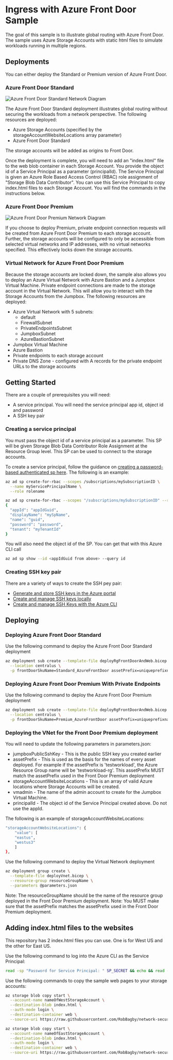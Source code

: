 # Ingress with Azure Front Door Sample

The goal of this sample is to illustrate global routing with Azure Front Door. The sample uses Azure Storage Accounts with static html files to simulate workloads running in multiple regions.

## Deployments

You can either deploy the Standard or Premium version of Azure Front Door.

### Azure Front Door Standard

![Azure Front Door Standard Network Diagram](docs/media/network-diagram-ingress-standard.png)

The Azure Front Door Standard deployment illustrates global routing without securing the workloads from a network perspective. The following resources are deployed:

- Azure Storage Accounts (specified by the storageAccountWebsiteLocations array parameter)
- Azure Front Door Standard

The storage accounts will be added as origins to Front Door.

Once the deployment is complete, you will need to add an "index.html" file to the web blob container in each Storage Account. You provide the object id of a Service Principal as a parameter (principalId). The Service Principal is given an Azure Role Based Access Control (RBAC) role assignment of "Storage Blob Data Contributor". You can use this Service Principal to copy index.html files to each Storage Account. You will find the commands in the instructions below.

### Azure Front Door Premium

![Azure Front Door Premium Network Diagram](docs/media/network-diagram-ingress.png)

If you choose to deploy Premium, private endpoint connection requests will be created from Azure Front Door Premium to each storage account. Further, the storage accounts will be configured to only be accessible from selected virtual networks and IP addresses, with no virtual networks specified. This effectively locks down the storage accounts.

### Virtual Network for Azure Front Door Premium

Because the storage accounts are locked down, the sample also allows you to deploy an Azure Virtual Network with Azure Bastion and a Jumpbox Virtual Machine. Private endpoint connections are made to the storage account in the Virtual Network. This will allow you to interact with the Storage Accounts from the Jumpbox. The following resources are deployed:

- Azure Virtual Network with 5 subnets:
  - default
  - FirewallSubnet
  - PrivateEndpointsSubnet
  - JumpboxSubnet
  - AzureBastionSubnet
- Jumpbox Virtual Machine
- Azure Bastion
- Private endpoints to each storage account
- Private DNS Zone - configured with A records for the private endpoint URLs to the storage accounts

## Getting Started

There are a couple of prerequisites you will need:

- A service principal. You will need the service principal app id, object id and password
- A SSH key pair

### Creating a service principal

You must pass the object id of a service principal as a parameter. This SP will be given Storage Blob Data Contributor Role Assignment at the Resource Group level. This SP can be used to connect to the storage accounts.

To create a service principal, follow the guidance on [creating a password-based authenticated sp here](https://docs.microsoft.com/cli/azure/create-an-azure-service-principal-azure-cli#password-based-authentication). The following is an example:

```bash
az ad sp create-for-rbac --scopes /subscriptions/mySubscriptionID \
  --name myServicePrincipalName \
  --role rolename

az ad sp create-for-rbac --scopes "/subscriptions/mySubscriptionID" --role "Contributor" --name mySpName
{
  "appId": "appIdGuid",
  "displayName": "mySpName",
  "name": "guid",
  "password": "password",
  "tenant": "myTenantId"
}
```

You will also need the object id of the SP. You can get that with this Azure CLI call

```bash
az ad sp show --id <appIdGuid from above> --query id
```

### Creating SSH key pair

There are a variety of ways to create the SSH pey pair:

- [Generate and store SSH keys in the Azure portal](https://docs.microsoft.com/azure/virtual-machines/ssh-keys-portal)
- [Create and manage SSH keys locally](https://docs.microsoft.com/azure/virtual-machines/linux/create-ssh-keys-detailed)
- [Create and manage SSH Keys with the Azure CLI](https://docs.microsoft.com/azure/virtual-machines/ssh-keys-azure-cli)

## Deploying

### Deploying Azure Front Door Standard

Use the following command to deploy the Azure Front Door Standard deployment

```bash
az deployment sub create --template-file deployRgFrontDoorAndWeb.bicep \
  --location centralus \
  -p frontDoorSkuName=Standard_AzureFrontDoor assetPrefix=uniqueprefixname
```

### Deploying Azure Front Door Premium With Private Endpoints

Use the following command to deploy the Azure Front Door Premium deployment

```bash
az deployment sub create --template-file deployRgFrontDoorAndWeb.bicep \
  --location centralus \
  -p frontDoorSkuName=Premium_AzureFrontDoor assetPrefix=uniqueprefixname
```

### Deploying the VNet for the Front Door Premium deployment

You will need to update the following parameters in parameters.json:

- jumpboxPublicSshKey - This is the public SSH key you created earlier
- assetPrefix - This is used as the basis for the names of every asset deployed. For example if the assetPrefix is 'testworkload', the Azure Resource Group name will be 'testworkload-rg'. This assetPrefix MUST match the assetPrefix used in the Front Door Premium deployment
- storageAccountWebsiteLocations - This is an array of valid Azure locations where Storage Accounts will be created.
- vmadmin - The name of the admin account to create for the Jumpbox Virtual Machine.
- principalId - The object id of the Service Principal created above. Do not use the appId.

The following is an example of storageAccountWebsiteLocations:

```bash
"storageAccountWebsiteLocations": {
    "value": [
    "eastus",
    "westus3"
    ]
},
```

Use the following command to deploy the Virtual Network deployment

```bash
az deployment group create \
  --template-file deployVnet.bicep \
  --resource-group resourceGroupName \
  --parameters @parameters.json 
```

Note: The resourceGroupName should be the name of the resource group deployed in the Front Door Premium deployment.
Note: You MUST make sure that the assetPrefix matches the assetPrefix used in the Front Door Premium deployment.

## Adding index.html files to the websites

This repository has 2 index.html files you can use. One is for West US and the other for East US.

Use the following command to log into the Azure CLI as the Service Principal:

```bash
read -sp "Password for Service Principal: " SP_SECRET && echo && read -sp "appId for Service Principal: " SP_APPID && echo && read -sp "Tenant id for Service Principal: " SP_TENANT && echo && az login --service-principal -u $SP_APPID -p $SP_SECRET --tenant $SP_TENANT
```

Use the following commands to copy the sample web pages to your storage accounts:

```bash
az storage blob copy start \
  --account-name nameOfWestStorageAccount \
  --destination-blob index.html \
  --auth-mode login \
  --destination-container web \
  --source-uri https://raw.githubusercontent.com/RobBagby/network-secure-ingress-sample/main/sample-websites/west/index.html

az storage blob copy start \
  --account-name nameOfEastStorageAccount \
  --destination-blob index.html \
  --auth-mode login \
  --destination-container web \
  --source-uri https://raw.githubusercontent.com/RobBagby/network-secure-ingress-sample/main/sample-websites/east/index.html
```
